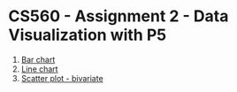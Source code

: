 # CS560 - Assignment 2 - Data Visualization with P5

1. [Bar chart](https://bl.ocks.org/tiktaktok/raw/0966c7d1f1f5dce8936772479a89fa87)
2. [Line chart](https://bl.ocks.org/tiktaktok/raw/f29be198d9837d6e3bbe51b230c14035)
3. [Scatter plot - bivariate](https://bl.ocks.org/tiktaktok/raw/8b3205a0ca881c955cda9721b2f4790e)
